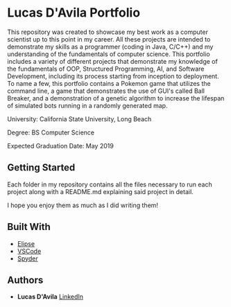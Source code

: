 # Lucas D'Avila Portfolio

This repository was created to showcase my best work as a computer scientist up to this point in my career.  All these projects are intended to demonstrate my skills as a programmer (coding in Java, C/C++) and my understanding of the fundamentals of computer science.  This portfolio includes a variety of different projects that demonstrate my knowledge of the fundamentals of OOP, Structured Programming, AI, and Software Development, including its process starting from inception to deployment.  To name a few, this portfolio contains a Pokemon game that utilizes the command line, a game that demonstrates the use of GUI's called Ball Breaker, and a demonstration of a genetic algorithm to increase the lifespan of simulated bots running in a randomly generated map.  

University:                   California State University, Long Beach

Degree:                       BS Computer Science

Expected Graduation Date:     May 2019

## Getting Started

Each folder in my repository contains all the files necessary to run each project along with a README.md explaining said project in detail.

I hope you enjoy them as much as I did writing them!

## Built With

* [Elipse](https://www.eclipse.org)
* [VSCode](https://code.visualstudio.com)
* [Spyder](https://www.spyder-ide.org)

## Authors

* **Lucas D'Avila** [LinkedIn](https://www.linkedin.com/in/lucas-d-avila-099590136/)
